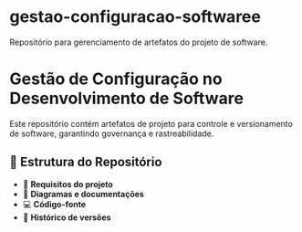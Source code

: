 # gestao-configuracao-softwaree
Repositório para gerenciamento de artefatos do projeto de software.
# Gestão de Configuração no Desenvolvimento de Software  
Este repositório contém artefatos de projeto para controle e versionamento de software, garantindo governança e rastreabilidade.

## 📂 Estrutura do Repositório  
- 📜 **Requisitos do projeto**  
- 📑 **Diagramas e documentações**  
- 💻 **Código-fonte**  
- 🔄 **Histórico de versões**
